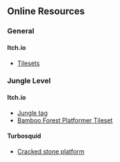 ## Online Resources

### General
#### Itch.io
- [Tilesets](https://itch.io/game-assets/free/tag-tileset)

### Jungle Level
#### Itch.io
- [Jungle tag](https://itch.io/game-assets/tag-jungle)
- [Bamboo Forest Platformer Tileset](https://pzuh.itch.io/bamboo-forest-platformer-tileset)
#### Turbosquid
- [Cracked stone platform](https://www.turbosquid.com/3d-models/3d-stone-cracks-sculpt-model-1180848)
